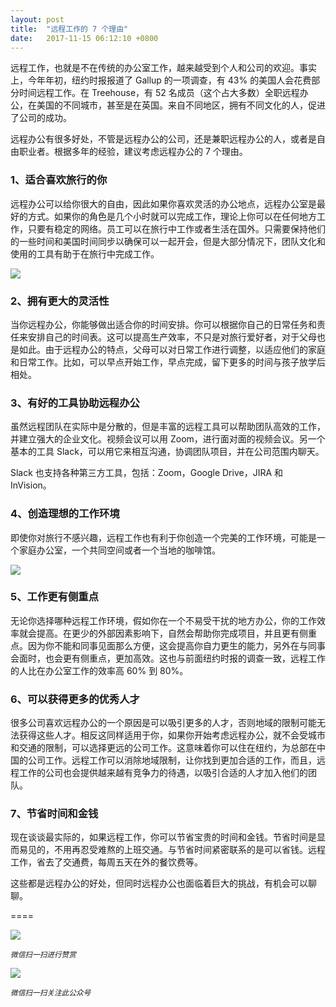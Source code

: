 ```yaml
---
layout: post
title:  "远程工作的 7 个理由"
date:   2017-11-15 06:12:10 +0800
---
```

远程工作，也就是不在传统的办公室工作，越来越受到个人和公司的欢迎。事实上，今年年初，纽约时报报道了 Gallup 的一项调查，有 43% 的美国人会花费部分时间远程工作。在 Treehouse，有 52 名成员（这个占大多数）全职远程办公，在美国的不同城市，甚至是在英国。来自不同地区，拥有不同文化的人，促进了公司的成功。

远程办公有很多好处，不管是远程办公的公司，还是兼职远程办公的人，或者是自由职业者。根据多年的经验，建议考虑远程办公的 7 个理由。

### 1、适合喜欢旅行的你

远程办公可以给你很大的自由，因此如果你喜欢灵活的办公地点，远程办公室是最好的方式。如果你的角色是几个小时就可以完成工作，理论上你可以在任何地方工作，只要有稳定的网络。员工可以在旅行中工作或者生活在国外。只需要保持他们的一些时间和美国时间同步以确保可以一起开会，但是大部分情况下，团队文化和使用的工具有助于在旅行中完成工作。

![](http://blog.teamtreehouse.com/wp-content/uploads/2017/11/StockSnap_GOSJ94WUQL-768x768.jpg)

### 2、拥有更大的灵活性

当你远程办公，你能够做出适合你的时间安排。你可以根据你自己的日常任务和责任来安排自己的时间表。这可以提高生产效率，不只是对旅行爱好者，对于父母也是如此。由于远程办公的特点，父母可以对日常工作进行调整，以适应他们的家庭和日常工作。比如，可以早点开始工作，早点完成，留下更多的时间与孩子放学后相处。

### 3、有好的工具协助远程办公

虽然远程团队在实际中是分散的，但是丰富的远程工具可以帮助团队高效的工作，并建立强大的企业文化。视频会议可以用 Zoom，进行面对面的视频会议。另一个基本的工具 Slack，可以用它来相互沟通，协调团队项目，并在公司范围内聊天。

Slack 也支持各种第三方工具，包括：Zoom，Google Drive，JIRA 和 InVision。

### 4、创造理想的工作环境

即使你对旅行不感兴趣，远程工作也有利于你创造一个完美的工作环境，可能是一个家庭办公室，一个共同空间或者一个当地的咖啡馆。

![](http://blog.teamtreehouse.com/wp-content/uploads/2017/11/586-768x1152.jpeg)

### 5、工作更有侧重点

无论你选择哪种远程工作环境，假如你在一个不易受干扰的地方办公，你的工作效率就会提高。在更少的外部因素影响下，自然会帮助你完成项目，并且更有侧重点。因为你不能和同事见面那么方便，这会提高你自力更生的能力，另外在与同事会面时，也会更有侧重点，更加高效。这也与前面纽约时报的调查一致，远程工作的人比在办公室工作的效率高 60% 到 80%。

### 6、可以获得更多的优秀人才

很多公司喜欢远程办公的一个原因是可以吸引更多的人才，否则地域的限制可能无法获得这些人才。相反这同样适用于你，如果你开始考虑远程办公，就不会受城市和交通的限制，可以选择更远的公司工作。这意味着你可以住在纽约，为总部在中国的公司工作。远程工作可以消除地域限制，让你找到更加合适的工作，而且，远程工作的公司也会提供越来越有竞争力的待遇，以吸引合适的人才加入他们的团队。

### 7、节省时间和金钱

现在谈谈最实际的，如果远程工作，你可以节省宝贵的时间和金钱。节省时间是显而易见的，不用再忍受难熬的上班交通。与节省时间紧密联系的是可以省钱。远程工作，省去了交通费，每周五天在外的餐饮费等。

这些都是远程办公的好处，但同时远程办公也面临着巨大的挑战，有机会可以聊聊。

====

![](http://pic.zinaer.com/201710/zanshang.jpg)

<small>*微信扫一扫进行赞赏*</small>

![](http://pic.zinaer.com/201710/zinaer_wx.jpg)

<small>*微信扫一扫关注此公众号*</small>



